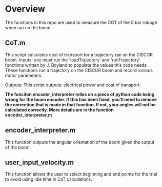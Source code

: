 # Overview

The functions in this repo are used to measure the COT of the 5 bar linkage when ran on the boom.  

## CoT.m

This script calculates cost of transport for a trajectory ran on the CISCOR boom.
Inputs: you must run the 'loadTrajectory' and 'runTrajectory' functions written by J. Boyland to populate the values this code needs.  These functions run a trajectory on the CISCOR boom and record various motor parameters.

Outputs: This script outputs: electrical power and cost of transport.

**The funciton encoder_interpreter relies on a piece of python code being wrong for the boom encoder.  If this has been fixed, you'll need to remove the correction that is made in that function. If not, your angles will not be calculated correctly.  More details are in the function encoder_interpreter.m**

## encoder_interpreter.m

This function outputs the angular orientation of the boom given the output of the boom.

## user_input_velocity.m

This function allows the user to select beginning and end points for the trial to avoid using idle time in CoT calculations.
